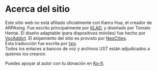 # Acerca del sitio

Este sitio web no está afiliado oficialmente con Kanru Hua, el creador de ARPAsing. Fue escrito principalmente por [KLAD](), y diseñado por Tomato Hentai. El diseño adaptable (para dispositivos móviles) fue hecho por [VocAddict]().
El alojamiento del sitio es provisto por [NeoCities]().  
Esta traducción fue escrita por [txiv]().  
Todos los enlaces a bancos de voz y archivos UST están adjudicados a quienes los crearon.

Puedes apoyar al autor con tu donación en [Ko-fi]().
